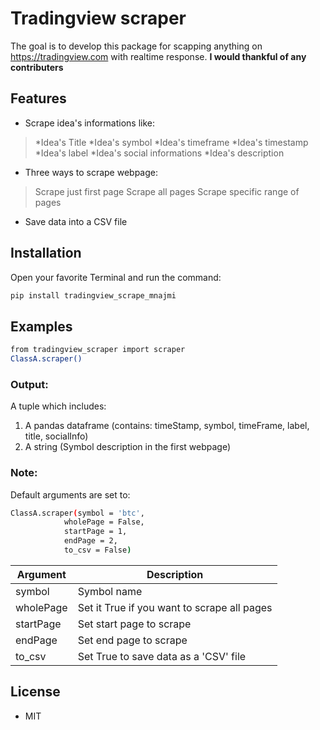 # Tradingview scraper

The goal is to develop this package for scapping anything on https://tradingview.com with realtime response.
**I would thankful of any contributers**

## Features

- Scrape idea's informations like:
> *Idea's Title
> *Idea's symbol
> *Idea's timeframe
> *Idea's timestamp
> *Idea's label
> *Idea's social informations
> *Idea's description
- Three ways to scrape webpage:
> Scrape just first page
> Scrape all pages
> Scrape specific range of pages
- Save data into a CSV file


## Installation
Open your favorite Terminal and run the command:
```sh
pip install tradingview_scrape_mnajmi
```


## Examples

```sh
from tradingview_scraper import scraper
ClassA.scraper()
```
### Output:
A tuple which includes:
1. A pandas dataframe (contains: timeStamp, symbol, timeFrame, label, title, socialInfo) 
2. A string (Symbol description in the first webpage)

### Note:
Default arguments are set to:
```sh
ClassA.scraper(symbol = 'btc',
            wholePage = False,
            startPage = 1,
            endPage = 2, 
            to_csv = False)
```
Argument  | Description
--------  | -----------
symbol | Symbol name
wholePage | Set it True if you want to scrape all pages
startPage | Set start page to scrape
endPage	| Set end page to scrape
to_csv | Set True to save data as a 'CSV' file

## License
- MIT
